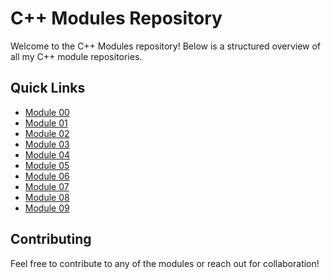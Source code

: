 # C++ Modules Repository

Welcome to the C++ Modules repository! Below is a structured overview of all my C++ module repositories.

## Quick Links
      
- [Module 00](https://github.com/48k483x/Cpp-Module-00)
- [Module 01](https://github.com/48k483x/Cpp-Module-01)
- [Module 02](https://github.com/48k483x/Cpp-Module-02)
- [Module 03](https://github.com/48k483x/Cpp-Module-03)
- [Module 04](https://github.com/48k483x/Cpp-Module-04)
- [Module 05](https://github.com/48k483x/Cpp-Module-05)
- [Module 06](https://github.com/48k483x/Cpp-Module-06)
- [Module 07](https://github.com/48k483x/Cpp-Module-07)
- [Module 08](https://github.com/48k483x/Cpp-Module-08)
- [Module 09](https://github.com/48k483x/Cpp-Module-09)

## Contributing

Feel free to contribute to any of the modules or reach out for collaboration!
